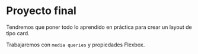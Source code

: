 # Proyecto final

Tendremos que poner todo lo aprendido en práctica para crear un layout de tipo card.

Trabajaremos con `media queries` y propiedades Flexbox.
